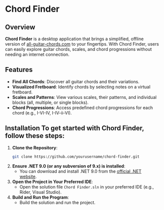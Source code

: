﻿# Chord Finder

## Overview
**Chord Finder** is a desktop application that brings a simplified, offline version of [all-guitar-chords.com](https://www.all-guitar-chords.com/) to your fingertips. With Chord Finder, users can easily explore guitar chords, scales, and chord progressions without needing an internet connection.

## Features
- **Find All Chords**: Discover all guitar chords and their variations.
- **Visualized Fretboard**: Identify chords by selecting notes on a virtual fretboard.
- **Scales and Patterns**: View various scales, their patterns, and individual blocks (all, multiple, or single blocks).
- **Chord Progressions**: Access predefined chord progressions for each chord (e.g., I-VI-IV, I-IV-ii-VI).

## Installation To get started with Chord Finder, follow these steps: 
1. **Clone the Repository**: 
    ```sh 
    git clone https://github.com/yourusername/chord-finder.git 
    ```
2. **Ensure .NET 9.0 (or any subversion of 9.x) is installed**:
   - You can download and install .NET 9.0 from the [official .NET website](https://dotnet.microsoft.com/en-us/download). 
3. **Open the Project in Your Preferred IDE**: 
   - Open the solution file `Chord Finder.sln` in your preferred IDE (e.g., Rider, Visual Studio). 
4. **Build and Run the Program**: 
   - Build the solution and run the project.

